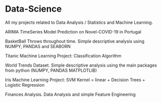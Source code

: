 # Data-Science
All my projects related to Data Analysis / Statistics and Machine Learning.

ARIMA TimeSeries Model Prediction on Novel-COVID-19 in Portugal

BasketBall Throws throughout time. Simple descriptive analysis using NUMPY, PANDAS and SEABORN

Titanic Machine Learning Project: Classification Algorithm

World Trends Dataset. Simple descriptive analysis using the main packages from python (NUMPY, PANDAS MATPLOTLIB)

Iris Machine Learning Project: SVM Kernel = linear + Decision Trees + Logistic Regression

Finances Analysis. Data Analysis and simple Feature Engineering
